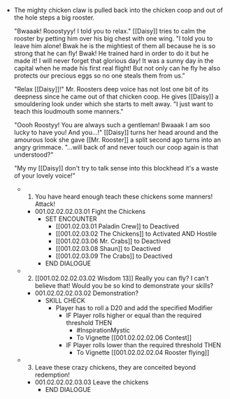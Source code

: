 - The mighty chicken claw is pulled back into the chicken coop and out of the hole steps a big rooster.
  
  "Bwaaak! Rooostyyy! I told you to relax." [[Daisy]] tries to calm the rooster by petting him over his big chest with one wing. "I told you to leave him alone! Bwak he is the mightiest of them all because he is so strong that he can fly! Bwak! He trained hard in order to do it but he made it! I will never forget that glorious day! It was a sunny day in the capital when he made his first real flight! But not only can he fly he also protects our precious eggs so no one steals them from us."
  
  "Relax [[Daisy]]!" Mr. Roosters deep voice has not lost one bit of its deepness since he came out of that chicken coop. He gives [[Daisy]] a smouldering look under which she starts to melt away. "I just want to teach this loudmouth some manners."
  
  "Oooh Roostyy! You are always such a gentleman! Bwaaak I am soo lucky to have you! And you…!" [[Daisy]] turns her head around and the amourous look she gave [[Mr. Rooster]] a split second ago turns into an angry grimmace. "…will back of and never touch our coop again is that understood?"
  
  "My my [[Daisy]] don't try to talk sense into this blockhead it's a waste of your lovely voice!"
	- 1. You have heard enough teach these chickens some manners! Attack!
		- 001.02.02.02.03.01 Fight the Chickens
			- SET ENCOUNTER
				- [[001.02.03.01 Paladin Crew]] to Deactived
				- [[001.02.03.02 The Chickens]] to Activated AND Hostile
				- [[001.02.03.06 Mr. Crabs]] to Deactived
				- [[001.02.03.08 Shaun]] to Deactived
				- [[001.02.03.09 The Crabs]] to Deactived
			- END DIALOGUE
	- 2. [[001.02.02.02.03.02 Wisdom 13]] Really you can fly? I can't believe that! Would you be so kind to demonstrate your skills?
		- 001.02.02.02.03.02 Demonstration?
			- SKILL CHECK
				- Player has to roll a D20 and add the specified Modifier
					- IF Player rolls higher or equal than the required threshold THEN
						- #InspirationMystic
						- To Vignette [[001.02.02.02.06 Contest]]
					- IF Player rolls lower than the required threshold THEN
						- To Vignette [[001.02.02.02.04 Rooster flying]]
	- 3. Leave these crazy chickens, they are conceited beyond redemption!
		- 001.02.02.02.03.03 Leave the chickens
			- END DIALOGUE